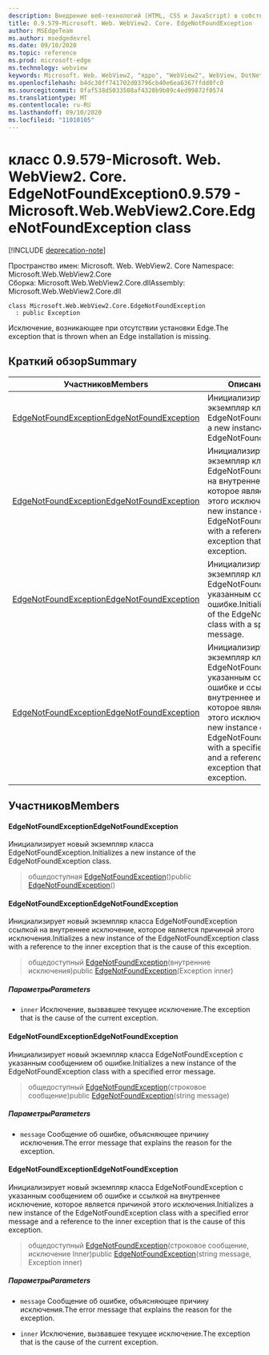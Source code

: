 ```yaml
---
description: Внедрение веб-технологий (HTML, CSS и JavaScript) в собственные приложения с помощью элемента управления Microsoft Edge WebView2
title: 0.9.579-Microsoft. Web. WebView2. Core. EdgeNotFoundException
author: MSEdgeTeam
ms.author: msedgedevrel
ms.date: 09/10/2020
ms.topic: reference
ms.prod: microsoft-edge
ms.technology: webview
keywords: Microsoft. Web. WebView2, "ядро", "WebView2", WebView, DotNet, WPF, WinForms, App, EDGE, CoreWebView2, CoreWebView2Controller, браузерный элемент управления, EDGE HTML, Microsoft. Web. WebView2
ms.openlocfilehash: b4dc30ff741702d03796cb40e6ea6367ffdd0fc0
ms.sourcegitcommit: 0faf538d5033508af4320b9b89c4ed99872f0574
ms.translationtype: MT
ms.contentlocale: ru-RU
ms.lasthandoff: 09/10/2020
ms.locfileid: "11010105"
---
```

# <span data-ttu-id="ab306-104">класс 0.9.579-Microsoft. Web. WebView2. Core. EdgeNotFoundException</span><span class="sxs-lookup"><span data-stu-id="ab306-104">0.9.579 - Microsoft.Web.WebView2.Core.EdgeNotFoundException class</span></span> 

[!INCLUDE [deprecation-note](../../includes/deprecation-note.md)]

<span data-ttu-id="ab306-105">Пространство имен: Microsoft. Web. WebView2. Core </span><span class="sxs-lookup"><span data-stu-id="ab306-105">Namespace: Microsoft.Web.WebView2.Core</span></span>\
<span data-ttu-id="ab306-106">Сборка: Microsoft.Web.WebView2.Core.dll</span><span class="sxs-lookup"><span data-stu-id="ab306-106">Assembly: Microsoft.Web.WebView2.Core.dll</span></span>

```
class Microsoft.Web.WebView2.Core.EdgeNotFoundException
  : public Exception
```

<span data-ttu-id="ab306-107">Исключение, возникающее при отсутствии установки Edge.</span><span class="sxs-lookup"><span data-stu-id="ab306-107">The exception that is thrown when an Edge installation is missing.</span></span>

## <span data-ttu-id="ab306-108">Краткий обзор</span><span class="sxs-lookup"><span data-stu-id="ab306-108">Summary</span></span>

 <span data-ttu-id="ab306-109">Участников</span><span class="sxs-lookup"><span data-stu-id="ab306-109">Members</span></span>                        | <span data-ttu-id="ab306-110">Описания</span><span class="sxs-lookup"><span data-stu-id="ab306-110">Descriptions</span></span>
--------------------------------|---------------------------------------------
[<span data-ttu-id="ab306-111">EdgeNotFoundException</span><span class="sxs-lookup"><span data-stu-id="ab306-111">EdgeNotFoundException</span></span>](#edgenotfoundexception) | <span data-ttu-id="ab306-112">Инициализирует новый экземпляр класса EdgeNotFoundException.</span><span class="sxs-lookup"><span data-stu-id="ab306-112">Initializes a new instance of the EdgeNotFoundException class.</span></span>
[<span data-ttu-id="ab306-113">EdgeNotFoundException</span><span class="sxs-lookup"><span data-stu-id="ab306-113">EdgeNotFoundException</span></span>](#edgenotfoundexception) | <span data-ttu-id="ab306-114">Инициализирует новый экземпляр класса EdgeNotFoundException ссылкой на внутреннее исключение, которое является причиной этого исключения.</span><span class="sxs-lookup"><span data-stu-id="ab306-114">Initializes a new instance of the EdgeNotFoundException class with a reference to the inner exception that is the cause of this exception.</span></span>
[<span data-ttu-id="ab306-115">EdgeNotFoundException</span><span class="sxs-lookup"><span data-stu-id="ab306-115">EdgeNotFoundException</span></span>](#edgenotfoundexception) | <span data-ttu-id="ab306-116">Инициализирует новый экземпляр класса EdgeNotFoundException с указанным сообщением об ошибке.</span><span class="sxs-lookup"><span data-stu-id="ab306-116">Initializes a new instance of the EdgeNotFoundException class with a specified error message.</span></span>
[<span data-ttu-id="ab306-117">EdgeNotFoundException</span><span class="sxs-lookup"><span data-stu-id="ab306-117">EdgeNotFoundException</span></span>](#edgenotfoundexception) | <span data-ttu-id="ab306-118">Инициализирует новый экземпляр класса EdgeNotFoundException с указанным сообщением об ошибке и ссылкой на внутреннее исключение, которое является причиной этого исключения.</span><span class="sxs-lookup"><span data-stu-id="ab306-118">Initializes a new instance of the EdgeNotFoundException class with a specified error message and a reference to the inner exception that is the cause of this exception.</span></span>

## <span data-ttu-id="ab306-119">Участников</span><span class="sxs-lookup"><span data-stu-id="ab306-119">Members</span></span>

#### <span data-ttu-id="ab306-120">EdgeNotFoundException</span><span class="sxs-lookup"><span data-stu-id="ab306-120">EdgeNotFoundException</span></span> 

<span data-ttu-id="ab306-121">Инициализирует новый экземпляр класса EdgeNotFoundException.</span><span class="sxs-lookup"><span data-stu-id="ab306-121">Initializes a new instance of the EdgeNotFoundException class.</span></span>

> <span data-ttu-id="ab306-122">общедоступная [EdgeNotFoundException](#edgenotfoundexception)()</span><span class="sxs-lookup"><span data-stu-id="ab306-122">public [EdgeNotFoundException](#edgenotfoundexception)()</span></span>

#### <span data-ttu-id="ab306-123">EdgeNotFoundException</span><span class="sxs-lookup"><span data-stu-id="ab306-123">EdgeNotFoundException</span></span> 

<span data-ttu-id="ab306-124">Инициализирует новый экземпляр класса EdgeNotFoundException ссылкой на внутреннее исключение, которое является причиной этого исключения.</span><span class="sxs-lookup"><span data-stu-id="ab306-124">Initializes a new instance of the EdgeNotFoundException class with a reference to the inner exception that is the cause of this exception.</span></span>

> <span data-ttu-id="ab306-125">общедоступный [EdgeNotFoundException](#edgenotfoundexception)(внутренние исключения)</span><span class="sxs-lookup"><span data-stu-id="ab306-125">public [EdgeNotFoundException](#edgenotfoundexception)(Exception inner)</span></span>

##### <span data-ttu-id="ab306-126">Параметры</span><span class="sxs-lookup"><span data-stu-id="ab306-126">Parameters</span></span>
* `inner` <span data-ttu-id="ab306-127">Исключение, вызвавшее текущее исключение.</span><span class="sxs-lookup"><span data-stu-id="ab306-127">The exception that is the cause of the current exception.</span></span>

#### <span data-ttu-id="ab306-128">EdgeNotFoundException</span><span class="sxs-lookup"><span data-stu-id="ab306-128">EdgeNotFoundException</span></span> 

<span data-ttu-id="ab306-129">Инициализирует новый экземпляр класса EdgeNotFoundException с указанным сообщением об ошибке.</span><span class="sxs-lookup"><span data-stu-id="ab306-129">Initializes a new instance of the EdgeNotFoundException class with a specified error message.</span></span>

> <span data-ttu-id="ab306-130">общедоступный [EdgeNotFoundException](#edgenotfoundexception)(строковое сообщение)</span><span class="sxs-lookup"><span data-stu-id="ab306-130">public [EdgeNotFoundException](#edgenotfoundexception)(string message)</span></span>

##### <span data-ttu-id="ab306-131">Параметры</span><span class="sxs-lookup"><span data-stu-id="ab306-131">Parameters</span></span>
* `message` <span data-ttu-id="ab306-132">Сообщение об ошибке, объясняющее причину исключения.</span><span class="sxs-lookup"><span data-stu-id="ab306-132">The error message that explains the reason for the exception.</span></span>

#### <span data-ttu-id="ab306-133">EdgeNotFoundException</span><span class="sxs-lookup"><span data-stu-id="ab306-133">EdgeNotFoundException</span></span> 

<span data-ttu-id="ab306-134">Инициализирует новый экземпляр класса EdgeNotFoundException с указанным сообщением об ошибке и ссылкой на внутреннее исключение, которое является причиной этого исключения.</span><span class="sxs-lookup"><span data-stu-id="ab306-134">Initializes a new instance of the EdgeNotFoundException class with a specified error message and a reference to the inner exception that is the cause of this exception.</span></span>

> <span data-ttu-id="ab306-135">общедоступный [EdgeNotFoundException](#edgenotfoundexception)(строковое сообщение, исключение Inner)</span><span class="sxs-lookup"><span data-stu-id="ab306-135">public [EdgeNotFoundException](#edgenotfoundexception)(string message, Exception inner)</span></span>

##### <span data-ttu-id="ab306-136">Параметры</span><span class="sxs-lookup"><span data-stu-id="ab306-136">Parameters</span></span>
* `message` <span data-ttu-id="ab306-137">Сообщение об ошибке, объясняющее причину исключения.</span><span class="sxs-lookup"><span data-stu-id="ab306-137">The error message that explains the reason for the exception.</span></span> 

* `inner` <span data-ttu-id="ab306-138">Исключение, вызвавшее текущее исключение.</span><span class="sxs-lookup"><span data-stu-id="ab306-138">The exception that is the cause of the current exception.</span></span>

